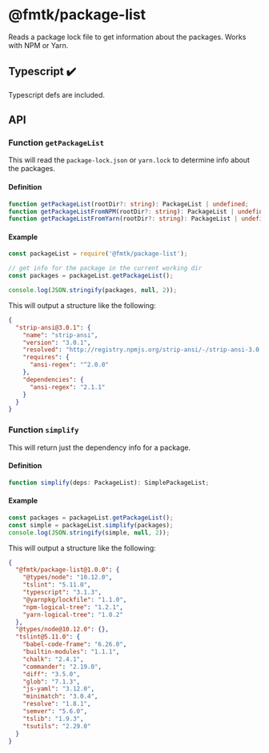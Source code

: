 # @fmtk/package-list

Reads a package lock file to get information about the packages. Works with
NPM or Yarn.

## Typescript ✔️

Typescript defs are included.

## API

### Function `getPackageList`

This will read the `package-lock.json` or `yarn.lock` to determine info about
the packages.

#### Definition

```typescript
function getPackageList(rootDir?: string): PackageList | undefined;
function getPackageListFromNPM(rootDir?: string): PackageList | undefined;
function getPackageListFromYarn(rootDir?: string): PackageList | undefined;
```

#### Example

```javascript
const packageList = require('@fmtk/package-list');

// get info for the package in the current working dir
const packages = packageList.getPackageList();

console.log(JSON.stringify(packages, null, 2));
```

This will output a structure like the following:

```json
{
  "strip-ansi@3.0.1": {
    "name": "strip-ansi",
    "version": "3.0.1",
    "resolved": "http://registry.npmjs.org/strip-ansi/-/strip-ansi-3.0.1.tgz#6a385fb8853d952d5ff05d0e8aaf94278dc63dcf",
    "requires": {
      "ansi-regex": "^2.0.0"
    },
    "dependencies": {
      "ansi-regex": "2.1.1"
    }
  }
}
```

### Function `simplify`

This will return just the dependency info for a package.

#### Definition

```typescript
function simplify(deps: PackageList): SimplePackageList;
```

#### Example

```javascript
const packages = packageList.getPackageList();
const simple = packageList.simplify(packages);
console.log(JSON.stringify(simple, null, 2));
```

This will output a structure like the following:

```json
{
  "@fmtk/package-list@1.0.0": {
    "@types/node": "10.12.0",
    "tslint": "5.11.0",
    "typescript": "3.1.3",
    "@yarnpkg/lockfile": "1.1.0",
    "npm-logical-tree": "1.2.1",
    "yarn-logical-tree": "1.0.2"
  },
  "@types/node@10.12.0": {},
  "tslint@5.11.0": {
    "babel-code-frame": "6.26.0",
    "builtin-modules": "1.1.1",
    "chalk": "2.4.1",
    "commander": "2.19.0",
    "diff": "3.5.0",
    "glob": "7.1.3",
    "js-yaml": "3.12.0",
    "minimatch": "3.0.4",
    "resolve": "1.8.1",
    "semver": "5.6.0",
    "tslib": "1.9.3",
    "tsutils": "2.29.0"
  }
}
```
